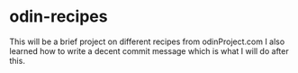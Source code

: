 # odin-recipes

This will be a brief project on different recipes from odinProject.com
I also learned how to write a decent commit message which is what I will do after this.
